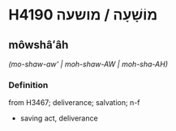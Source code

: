 # H4190 מוֹשָׁעָה / מושעה

## môwshâʻâh

_(mo-shaw-aw' | moh-shaw-AW | moh-sha-AH)_

### Definition

from H3467; deliverance; salvation; n-f

- saving act, deliverance
